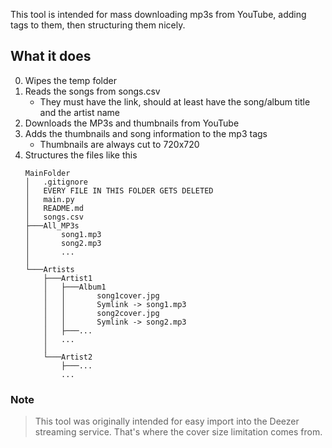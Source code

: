 This tool is intended for mass downloading mp3s from YouTube, adding tags to them, then structuring them nicely.

## What it does
0. Wipes the temp folder
1. Reads the songs from songs.csv
    - They must have the link, should at least have the song/album title and the artist name
2. Downloads the MP3s and thumbnails from YouTube
3. Adds the thumbnails and song information to the mp3 tags
    - Thumbnails are always cut to 720x720
4. Structures the files like this
    ```
    MainFolder
    │   .gitignore
    │   EVERY FILE IN THIS FOLDER GETS DELETED
    │   main.py
    │   README.md
    │   songs.csv
    ├───All_MP3s
    │       song1.mp3
    │       song2.mp3 
    │       ...
    │
    └───Artists
        ├───Artist1
        │   ├───Album1
        │   │       song1cover.jpg
        │   │       Symlink -> song1.mp3
        │   │       song2cover.jpg
        │   │       Symlink -> song2.mp3
        │   ├───...
        │   ...
        │
        └───Artist2
            ├───...
            ...        
    ```

### Note
> This tool was originally intended for easy import into the Deezer streaming service. That's where the cover size limitation comes from.